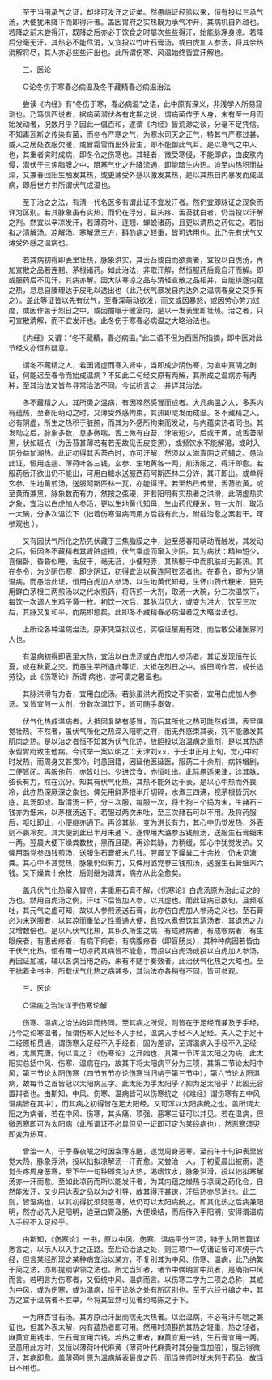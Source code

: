 <!-- { "loadSidebar": true } -->
　　至于当用承气之证，却非可发汗之证矣。然愚临证经验以来，恒有投以三承气汤，大便犹未降下而即得汗者。盖因胃府之实热既为承气冲开，其病机自外越也。若降之前未尝得汗，既降之后亦必于饮食之时屡次些些得汗，始能脉净身凉。若降后分毫无汗，其热必不能尽消，又宜投以竹叶石膏汤，或白虎加人参汤，将其余热消解将尽，其人亦必些些汗出也。此所谓伤寒、风温始终皆宜汗解也。

　　三、医论

　　○论冬伤于寒春必病温及冬不藏精春必病温治法

　　尝读《内经》有“冬伤于寒，春必病温”之语，此中原有深义，非浅学人所易窥测也。乃笃信西说者，据病菌潜伏各有定期之说，谓病菌传于人身，未有至一月而始发动者，况数月乎？因此一倡百和，遂谓《内经》皆荒渺之谈，分毫不足凭信。不知毒瓦斯之传染有菌，而冬令严寒之气，为寒水司天之正气，特其气严寒过甚，或人之居处衣服欠暖，或冒霜雪而出外营生，即不能御此气耳。是以寒气之中人也，其重者实时成病，即冬令之伤寒也。其轻者，微受寒侵，不能即病，由皮肤内侵，潜伏于三焦脂膜之中，阻塞气化之升降流通，即能暗生内热。迨至内热积而益深，又兼春回阳生触发其热，或更薄受外感以激发其热，是以其热自内暴发而成温病，即后世方书所谓伏气成温也。

　　至于治之之法，有清一代名医多有谓此证不宜发汗者。然仍宜即脉证之现象而详为区别。若其脉象虽有实热，而仍在浮分，且头疼、舌苔犹白者，仍当投以汗解之剂。然宜以辛凉发汗，若薄荷叶、连翘、蝉蜕诸药，且更以清热之药佐之。若拙拟之清解汤。凉解汤、寒解汤三方，斟酌病之轻重，皆可选用也。此乃先有伏气又薄受外感之温病也。

　　若其病初得即表里壮热，脉象洪实，其舌苔或白而欲黄者，宜投以白虎汤，再加宣散之品若连翘、茅根诸药。如此治法，非取汗解，然恒服药后竟自汗而解。即或服药后不见汗，其病亦解。因大队寒凉之品与清轻宣散之品相并，自能排逐内蕴之热，息息自腠理达于皮毛以透出也（此乃伏气暴发自内达外之温病春夏之交多有之）。盖此等证皆以先有伏气，至春深萌动欲发，而又或因暴怒，或因劳心劳力过度，或因作苦于烈日之中，或因酣眠于暖室内，是以一发表里即壮热。治之者，只可宣散清解，而不宜发汗也。此冬伤于寒春必病温之大略治法也。

　　《内经》又谓：“冬不藏精，春必病温。”此二语不但为西医所指摘，即中医对此节经文亦恒有疑意。

　　谓冬不藏精之人，若因肾虚而寒入肾中，当即成少阴伤寒，为直中真阴之剧证，何能迟至春令而始成温病？不知此二句经文原有两解，其所成之温病亦有两种，至其治法又皆与寻常治法不同。今试析言之，并详其治法。

　　冬不藏精之人，其所患之温病，有因猝然感冒而成者。大凡病温之人，多系内有蕴热，至春阳萌动之时，又薄受外感拘束，其热即陡发而成温。冬不藏精之人，必有阴虚，所生之热积于脏腑，而其为外感所拘束而发动，与内蕴实热者同也。其发动之后，脉象多数，息多微喘，舌上微有白苔，津液短少，后或干黄，或舌苔渐黑，状如斑点（为舌苔甚薄若有若无故见舌皮变黑），或频饮水不能解渴，或时入阴分益加潮热。此证初得其舌苔白时，亦可汗解，然须以大滋真阴之药辅之。愚治此证，恒用连翘、薄荷叶各三钱，玄参、生地黄各一两，煎汤服之，得汗即愈。若服药后汗欲出仍不能出，可用白糖水送服西药阿斯匹林二分许，其汗即出。或单将玄参、生地黄煎汤，送服阿斯匹林一瓦，亦能得汗。若至热已传里，舌苔欲黄，或至黄而兼黑，脉象数而有力，然按之弦硬，非若阳明有实热者之洪滑，此阴虚热实之象，宜治以白虎加人参汤，更以生地黄代知母，生山药代粳米，煎一大剂，取汤一大碗，分多次温饮下（拙着伤寒温病同用方后载有此方，附载治愈之案若干。可参观也 ）。

　　又有因伏气所化之热先伏藏于三焦脂膜之中，迨至感春阳萌动而触发，其发动之后，恒因冬不藏精者其肾脏虚损，伏气乘虚而窜入少阴。其为病状：精神短少，喜偃卧，昏昏似睡，舌皮干，毫无苔，小便短赤，其热郁于中而肌肤却无甚热。其在冬令，为少阴伤寒，即少阴证，初得宜治以黄连阿胶汤者也。在春令，即为少阴温病。而愚治此证，恒用白虎加人参汤，以生地黄代知母，生怀山药代粳米，更先用鲜白茅根三两煎汤以之代水煎药，将药煎一大剂，取汤一大碗，分三次温饮下，每饮一次调人生鸡子黄一枚。初饮一次后，其脉当见大，或变为洪大，饮至三次后，其脉又复和平，而病即愈矣。此即冬不藏精春必病温者之大略治法也。

　　上所论各种温病治法，原非凭空拟议也，实临证屡用有效，而后敢公诸医界同人也。

　　有温病初得即表里大热，宜治以白虎汤或白虎加人参汤者。其证发现恒在长夏，或在秋夏之交。而愚生平所遇此等证，大抵在烈日之中，或田间作苦，或长途劳役，此《伤寒论》所谓 病也，亦可谓之暑温也。

　　其脉洪滑有力者，宜用白虎汤。若脉虽洪大而按之不实者，宜用白虎加人参汤。又皆宜煎一大剂，分数次温饮下，皆可随手奏效。

　　伏气化热成温病者，大抵因复略有感冒，而后其所化之热可陡然成温，表里俱觉壮热。不然者，虽伏气所化之热深入阳明之府，而无外感束其表，究不能激发其肌肉之热。是以治之者恒不知其为伏气化热，放胆投以治温病之重剂，是以其热遂永留胃府致生他病。今试举一案以明之：天津刘××，于壬申正月上旬，觉心中时时发热，而周身又甚畏冷。时愚回籍，因延他医延医，服药二十余剂，病转增剧，二便皆闭。再服他药，亦皆吐出。少进饮食，亦恒吐出。此际愚适来津，诊其脉，弦长有力，然在沉分。知其有伏气化热，其热不能外达于表，是以心中热而外畏冷，此亦热深厥深之象也。俾先用鲜茅根半斤切碎，水煮三四沸，视茅根皆沉水底，其汤即成。取清汤三杯，分三次服，每服一次，将土狗三个捣为末，生赭石三钱亦为细末，以茅根汤送下。若服过两次未吐，至三次赭石可以不用。及将药服后，呕吐即止，小便继亦通下。再诊其脉，变为洪长有力，其心中仍觉发热，外表则不畏冷矣。其大便到此已半月未通下。遂俾用大潞参五钱煎汤，送服生石膏细末一两。翌晨大便下燥粪数枚，黑而且硬。再诊其脉，力稍缓，知心中犹觉发热。又俾用潞党参四钱煎汤，送服生石膏细末八钱。翌晨又下燥粪二十余枚，仍未见溏粪。其心中不甚觉热，脉象仍似有力，又俾用潞党参三钱煎汤，送服生石膏细末六钱。又下燥粪十余枚，后则继为溏粪，病亦从此全愈矣。

　　盖凡伏气化热窜入胃府，非重用石膏不解，《伤寒论》白虎汤原为治此证之的方也。然用白虎汤之例，汗吐下后皆加人参，以其虚也。而此证病已数旬，且频呕吐，其元气之虚可知，故以人参煎汤送石膏，此亦仿白虎加人参汤之义也。至石膏必为末送服者，以其凉而重坠之性善通大便，且较水煮但饮其清汤者，其退热之力又增数倍也。是以凡伏气化热，其积久所生之病，有成肺病者，有成喉病者，有生眼疾者，有患齿疼者，有病下痢者，有病腹疼者（即盲肠炎），其种种病因若皆由于伏气化热，恒有用一切凉药其病皆不能愈，而投以白虎汤或投以白虎加人参汤，再因证加减，辅以各病当用之药，未有不随手奏效者。此治伏气化热之大略也。至于拙着全书中，所载伏气化热之病甚多，其治法亦各稍有不同，皆可参观。

　　三、医论

　　○温病之治法详于伤寒论解

　　伤寒、温病之治法始异而终同。至其病之所受，则皆在于足经而兼及于手经。乃今之论寒温者，恒谓伤寒入足经不入手经，温病入手经不入足经。夫人之手足十二经原相贯通，谓伤寒入足经不入手经者，固为差谬，至谓温病入手经不入足经者，尤属荒唐。何以言之？《伤寒论》之开始也，其第一节浑言太阳之为病，此太阳实总括中风、伤寒、温病在内，故其下将太阳病平分为三项，其第二节论太阳中风，第三节论太阳伤寒（四节五节亦论伤寒当归纳于第三节中），第六节论太阳温病，故每节之首皆冠以太阳病三字。此太阳为手太阳乎？抑为足太阳乎？此固无容置辩者也。由斯知，中风、伤寒、温病皆可以伤寒统之（《难经》谓伤寒有五中风温病皆在其中），而其病之初得皆在足太阳经，又可浑以太阳病统之也。盖所谓太阳之为病者，若在中风、伤寒，其头痛、项强、恶寒三证可以并见。若在温病，但微恶寒即可为太阳病（此所谓证不必具但见一证即可定为某经病也），然恶寒须臾即变为热耳。

　　曾治一人，于季春夜眠之时因衾薄冻醒，遂觉周身恶寒，至前午十句钟表里皆觉大热，脉象浮洪，投以拙拟凉解汤一汗而愈。又尝治一人，于初夏晨出被雨，遂觉头疼周身恶寒，至下午一句钟即变为大热，渴嗜饮水，脉象洪滑，投以拙拟寒解汤亦一汗而愈。至如此凉药而所以能发汗者，为其内蕴之燥热与凉润之药化合，自然能发汗，又少用达表之品以为之引导，故其得汗甚速，汗后热亦尽消也。此二则，皆温病也，以其初得犹须臾恶寒，故仍可以太阳病统之。即其化热之后病兼阳明，然亦必先入足阳明，迨至由胃及肠，大便燥结，而后传入手阳明，安得谓温病入手经不入足经乎。

　　由斯知，《伤寒论》一书，原以中风、伤寒、温病平分三项，特于太阳首篇详悉言之，以示人以入手之正路。至后论治法之处，则三项中一切诸证皆可浑统于六经，但言某经所现之某种病宜治以某方，不复别其为中风、伤寒、温病，此乃纳繁于简之法，亦即提纲挚领之法也。所尤当知者，诸节中偶明言中风者，是确指中风而言。若明言为伤寒者，又恒统中风、温病而言。以伤寒二字为三项之总称，其或为中风，或为伤寒，或为温病，恒于论脉之处有所区别也。至于六经分编之中，其方之宜于温病者不胜举，今将其显然可见者约略陈之于下。

　　一为麻杏甘石汤。其方原治汗出而喘无大热者。以治温病，不必有汗与喘之兼证也，但其外表未解，内有蕴热者即可用。然用时须斟酌其热之轻重，热之轻者，麻黄宜用钱半，生石膏宜用六钱。若热之重者，麻黄宜用一钱，生石膏宜用一两。至愚用此方时，又恒以薄荷叶代麻黄（薄荷叶代麻黄时其分量宜加倍），服后得微汗，其病即愈。盖薄荷叶原为温病解表最良之药，而当仲师时犹未列于药品，故当日不用也。

